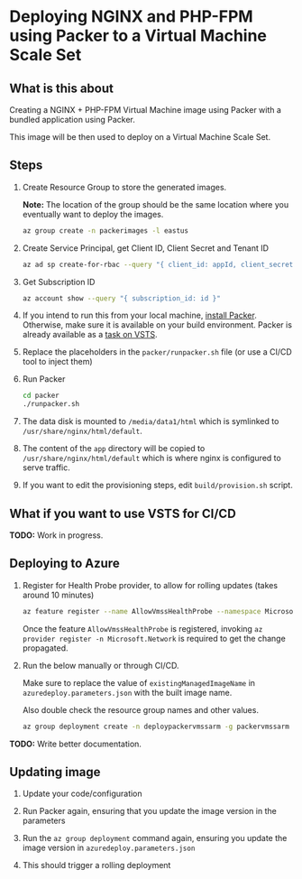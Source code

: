 # Deploying NGINX and PHP-FPM using Packer to a Virtual Machine Scale Set

## What is this about

Creating a NGINX + PHP-FPM Virtual Machine image using Packer with a bundled application using Packer.

This image will be then used to deploy on a Virtual Machine Scale Set.

## Steps

1. Create Resource Group to store the generated images.

    **Note:** The location of the group should be the same location where you eventually want to deploy the images.

    ```sh
    az group create -n packerimages -l eastus
    ```

1. Create Service Principal, get Client ID, Client Secret and Tenant ID

    ```sh
    az ad sp create-for-rbac --query "{ client_id: appId, client_secret: password, tenant_id: tenant }"
    ```

1. Get Subscription ID

    ```sh
    az account show --query "{ subscription_id: id }"
    ```

1. If you intend to run this from your local machine, [install Packer](https://www.packer.io/downloads.html). Otherwise, make sure it is available on your build environment. Packer is already available as a [task on VSTS](https://blogs.msdn.microsoft.com/devops/2017/05/15/deploying-applications-to-azure-vm-scale-sets/).

1. Replace the placeholders in the `packer/runpacker.sh` file (or use a CI/CD tool to inject them)

1. Run Packer

    ```sh
    cd packer
    ./runpacker.sh
    ```

1. The data disk is mounted to `/media/data1/html` which is symlinked to `/usr/share/nginx/html/default`.

1. The content of the `app` directory will be copied to `/usr/share/nginx/html/default` which is where nginx is configured to serve traffic.

1. If you want to edit the provisioning steps, edit `build/provision.sh` script.

## What if you want to use VSTS for CI/CD

**TODO:** Work in progress.

## Deploying to Azure

1. Register for Health Probe provider, to allow for rolling updates (takes around 10 minutes)

    ```sh
    az feature register --name AllowVmssHealthProbe --namespace Microsoft.Network
    ```

    Once the feature `AllowVmssHealthProbe` is registered, invoking `az provider register -n Microsoft.Network` is required to get the change propagated.

1. Run the below manually or through CI/CD.

    Make sure to replace the value of `existingManagedImageName` in `azuredeploy.parameters.json` with the built image name.

    Also double check the resource group names and other values.

    ```sh
    az group deployment create -n deploypackervmssarm -g packervmssarm --template-file azuredeploy.json --parameters azuredeploy.parameters.json
    ```

**TODO:** Write better documentation.

## Updating image

1. Update your code/configuration

1. Run Packer again, ensuring that you update the image version in the parameters

1. Run the `az group deployment` command again, ensuring you update the image version in `azuredeploy.parameters.json`

1. This should trigger a rolling deployment